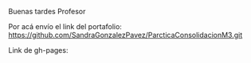 Buenas tardes Profesor

Por acá envío el link del portafolio:
https://github.com/SandraGonzalezPavez/ParcticaConsolidacionM3.git

Link de gh-pages:
